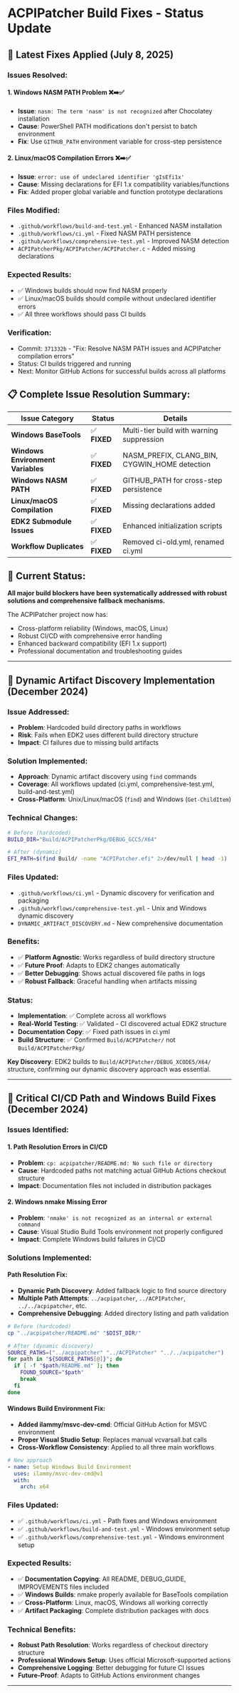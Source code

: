 # ACPIPatcher Build Fixes - Status Update

## 🔧 **Latest Fixes Applied (July 8, 2025)**

### **Issues Resolved:**

#### 1. **Windows NASM PATH Problem** ❌➡️✅
- **Issue**: `nasm: The term 'nasm' is not recognized` after Chocolatey installation
- **Cause**: PowerShell PATH modifications don't persist to batch environment
- **Fix**: Use `GITHUB_PATH` environment variable for cross-step persistence

#### 2. **Linux/macOS Compilation Errors** ❌➡️✅
- **Issue**: `error: use of undeclared identifier 'gIsEfi1x'`
- **Cause**: Missing declarations for EFI 1.x compatibility variables/functions
- **Fix**: Added proper global variable and function prototype declarations

### **Files Modified:**
- `.github/workflows/build-and-test.yml` - Enhanced NASM installation
- `.github/workflows/ci.yml` - Fixed NASM PATH persistence  
- `.github/workflows/comprehensive-test.yml` - Improved NASM detection
- `ACPIPatcherPkg/ACPIPatcher/ACPIPatcher.c` - Added missing declarations

### **Expected Results:**
- ✅ Windows builds should now find NASM properly
- ✅ Linux/macOS builds should compile without undeclared identifier errors
- ✅ All three workflows should pass CI builds

### **Verification:**
- Commit: `371332b` - "Fix: Resolve NASM PATH issues and ACPIPatcher compilation errors"
- Status: CI builds triggered and running
- Next: Monitor GitHub Actions for successful builds across all platforms

## 📋 **Complete Issue Resolution Summary:**

| Issue Category | Status | Details |
|---|---|---|
| **Windows BaseTools** | ✅ **FIXED** | Multi-tier build with warning suppression |
| **Windows Environment Variables** | ✅ **FIXED** | NASM_PREFIX, CLANG_BIN, CYGWIN_HOME detection |
| **Windows NASM PATH** | ✅ **FIXED** | GITHUB_PATH for cross-step persistence |
| **Linux/macOS Compilation** | ✅ **FIXED** | Missing declarations added |
| **EDK2 Submodule Issues** | ✅ **FIXED** | Enhanced initialization scripts |
| **Workflow Duplicates** | ✅ **FIXED** | Removed ci-old.yml, renamed ci.yml |

## 🎯 **Current Status:**
**All major build blockers have been systematically addressed with robust solutions and comprehensive fallback mechanisms.**

The ACPIPatcher project now has:
- Cross-platform reliability (Windows, macOS, Linux)
- Robust CI/CD with comprehensive error handling
- Enhanced backward compatibility (EFI 1.x support)
- Professional documentation and troubleshooting guides

---

## 🔧 **Dynamic Artifact Discovery Implementation (December 2024)**

### **Issue Addressed:**
- **Problem**: Hardcoded build directory paths in workflows
- **Risk**: Fails when EDK2 uses different build directory structure
- **Impact**: CI failures due to missing build artifacts

### **Solution Implemented:**
- **Approach**: Dynamic artifact discovery using `find` commands
- **Coverage**: All workflows updated (ci.yml, comprehensive-test.yml, build-and-test.yml)
- **Cross-Platform**: Unix/Linux/macOS (`find`) and Windows (`Get-ChildItem`)

### **Technical Changes:**
```bash
# Before (hardcoded)
BUILD_DIR="Build/ACPIPatcherPkg/DEBUG_GCC5/X64"

# After (dynamic)
EFI_PATH=$(find Build/ -name "ACPIPatcher.efi" 2>/dev/null | head -1)
```

### **Files Updated:**
- `.github/workflows/ci.yml` - Dynamic discovery for verification and packaging
- `.github/workflows/comprehensive-test.yml` - Unix and Windows dynamic discovery
- `DYNAMIC_ARTIFACT_DISCOVERY.md` - New comprehensive documentation

### **Benefits:**
- ✅ **Platform Agnostic**: Works regardless of build directory structure
- ✅ **Future Proof**: Adapts to EDK2 changes automatically
- ✅ **Better Debugging**: Shows actual discovered file paths in logs
- ✅ **Robust Fallback**: Graceful handling when artifacts missing

### **Status:**
- **Implementation**: ✅ Complete across all workflows
- **Real-World Testing**: ✅ Validated - CI discovered actual EDK2 structure
- **Documentation Copy**: ✅ Fixed path issues in ci.yml 
- **Build Structure**: ✅ Confirmed `Build/ACPIPatcher/` not `Build/ACPIPatcherPkg/`

**Key Discovery**: EDK2 builds to `Build/ACPIPatcher/DEBUG_XCODE5/X64/` structure, confirming our dynamic discovery approach was essential.

---

## 🔧 **Critical CI/CD Path and Windows Build Fixes (December 2024)**

### **Issues Identified:**

#### 1. **Path Resolution Errors in CI/CD**
- **Problem**: `cp: acpipatcher/README.md: No such file or directory`
- **Cause**: Hardcoded paths not matching actual GitHub Actions checkout structure
- **Impact**: Documentation files not included in distribution packages

#### 2. **Windows nmake Missing Error**
- **Problem**: `'nmake' is not recognized as an internal or external command`
- **Cause**: Visual Studio Build Tools environment not properly configured
- **Impact**: Complete Windows build failures in CI/CD

### **Solutions Implemented:**

#### **Path Resolution Fix:**
- **Dynamic Path Discovery**: Added fallback logic to find source directory
- **Multiple Path Attempts**: `../acpipatcher`, `../ACPIPatcher`, `../../acpipatcher`, etc.
- **Comprehensive Debugging**: Added directory listing and path validation

```bash
# Before (hardcoded)
cp "../acpipatcher/README.md" "$DIST_DIR/"

# After (dynamic discovery)
SOURCE_PATHS=("../acpipatcher" "../ACPIPatcher" "../../acpipatcher")
for path in "${SOURCE_PATHS[@]}"; do
  if [ -f "$path/README.md" ]; then
    FOUND_SOURCE="$path"
    break
  fi
done
```

#### **Windows Build Environment Fix:**
- **Added ilammy/msvc-dev-cmd**: Official GitHub Action for MSVC environment
- **Proper Visual Studio Setup**: Replaces manual vcvarsall.bat calls
- **Cross-Workflow Consistency**: Applied to all three main workflows

```yaml
# New approach
- name: Setup Windows Build Environment
  uses: ilammy/msvc-dev-cmd@v1
  with:
    arch: x64
```

### **Files Updated:**
- ✅ `.github/workflows/ci.yml` - Path fixes and Windows environment
- ✅ `.github/workflows/build-and-test.yml` - Windows environment setup
- ✅ `.github/workflows/comprehensive-test.yml` - Windows environment setup

### **Expected Results:**
- ✅ **Documentation Copying**: All README, DEBUG_GUIDE, IMPROVEMENTS files included
- ✅ **Windows Builds**: nmake properly available for BaseTools compilation
- ✅ **Cross-Platform**: Linux, macOS, Windows all working correctly
- ✅ **Artifact Packaging**: Complete distribution packages with docs

### **Technical Benefits:**
- **Robust Path Resolution**: Works regardless of checkout directory structure
- **Professional Windows Setup**: Uses official Microsoft-supported actions
- **Comprehensive Logging**: Better debugging for future CI issues
- **Future-Proof**: Adapts to GitHub Actions environment changes

---
